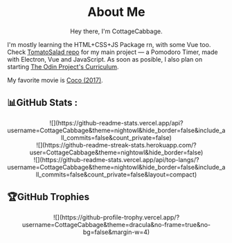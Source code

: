 <h1 align='center'>About Me</h1>

<p align='center'>Hey there, I'm CottageCabbage.</p>

I'm mostly learning the HTML+CSS+JS Package rn, with some Vue too. Check [TomatoSalad repo](https://github.com/CottageCabbage/TomatoSalad) for my main project ― a Pomodoro Timer, made with Electron, Vue and JavaScript. As soon as posible, I also plan on starting [The Odin Project's Curriculum](https://www.theodinproject.com/).

My favorite movie is [Coco (2017)](https://www.imdb.com/title/tt2380307/).

## 📊GitHub Stats :

<div align='center'>
![](https://github-readme-stats.vercel.app/api?username=CottageCabbage&theme=nightowl&hide_border=false&include_all_commits=false&count_private=false)<br/>
![](https://github-readme-streak-stats.herokuapp.com/?user=CottageCabbage&theme=nightowl&hide_border=false)<br/>
![](https://github-readme-stats.vercel.app/api/top-langs/?username=CottageCabbage&theme=nightowl&hide_border=false&include_all_commits=false&count_private=false&layout=compact)
</div>

## 🏆GitHub Trophies
<div align='center'>
![](https://github-profile-trophy.vercel.app/?username=CottageCabbage&theme=dracula&no-frame=true&no-bg=false&margin-w=4)
</div>

